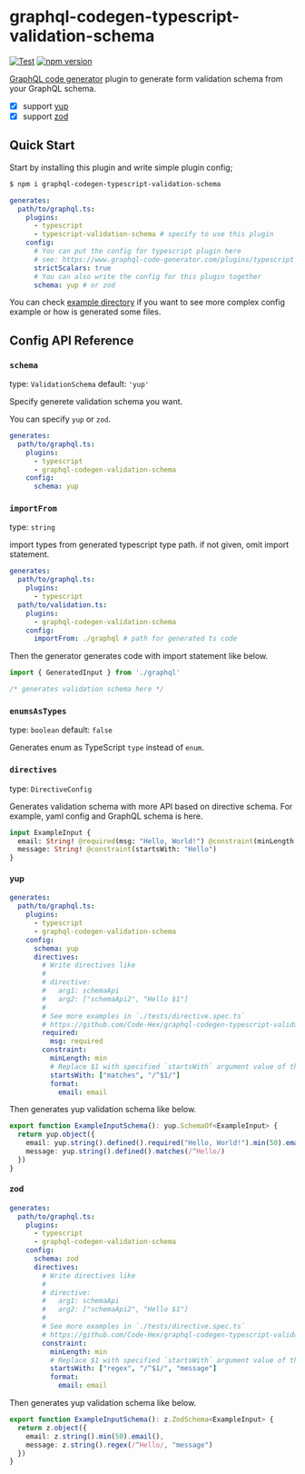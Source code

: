 # graphql-codegen-typescript-validation-schema

[![Test](https://github.com/Code-Hex/graphql-codegen-typescript-validation-schema/actions/workflows/ci.yml/badge.svg)](https://github.com/Code-Hex/graphql-codegen-typescript-validation-schema/actions/workflows/ci.yml) [![npm version](https://badge.fury.io/js/graphql-codegen-typescript-validation-schema.svg)](https://badge.fury.io/js/graphql-codegen-typescript-validation-schema)

[GraphQL code generator](https://github.com/dotansimha/graphql-code-generator) plugin to generate form validation schema from your GraphQL schema.

- [x] support [yup](https://github.com/jquense/yup)
- [x] support [zod](https://github.com/colinhacks/zod)

## Quick Start

Start by installing this plugin and write simple plugin config;

```sh
$ npm i graphql-codegen-typescript-validation-schema
```

```yml
generates:
  path/to/graphql.ts:
    plugins:
      - typescript
      - typescript-validation-schema # specify to use this plugin
    config:
      # You can put the config for typescript plugin here
      # see: https://www.graphql-code-generator.com/plugins/typescript
      strictScalars: true
      # You can also write the config for this plugin together
      schema: yup # or zod
```

You can check [example directory](https://github.com/Code-Hex/graphql-codegen-typescript-validation-schema/tree/main/example) if you want to see more complex config example or how is generated some files.

## Config API Reference

### `schema`

type: `ValidationSchema` default: `'yup'`

Specify generete validation schema you want.

You can specify `yup` or `zod`.

```yml
generates:
  path/to/graphql.ts:
    plugins:
      - typescript
      - graphql-codegen-validation-schema
    config:
      schema: yup
```

### `importFrom`

type: `string`

import types from generated typescript type path. if not given, omit import statement.

```yml
generates:
  path/to/graphql.ts:
    plugins:
      - typescript
  path/to/validation.ts:
    plugins:
      - graphql-codegen-validation-schema
    config:
      importFrom: ./graphql # path for generated ts code
```

Then the generator generates code with import statement like below.

```ts
import { GeneratedInput } from './graphql'

/* generates validation schema here */
```

### `enumsAsTypes`

type: `boolean` default: `false`

Generates enum as TypeScript `type` instead of `enum`.

### `directives`

type: `DirectiveConfig`

Generates validation schema with more API based on directive schema. For example, yaml config and GraphQL schema is here.

```graphql
input ExampleInput {
  email: String! @required(msg: "Hello, World!") @constraint(minLength: 50, format: "email")
  message: String! @constraint(startsWith: "Hello")
}
```

#### yup

```yml
generates:
  path/to/graphql.ts:
    plugins:
      - typescript
      - graphql-codegen-validation-schema
    config:
      schema: yup
      directives:
        # Write directives like
        #
        # directive:
        #   arg1: schemaApi
        #   arg2: ["schemaApi2", "Hello $1"]
        #
        # See more examples in `./tests/directive.spec.ts`
        # https://github.com/Code-Hex/graphql-codegen-typescript-validation-schema/blob/main/tests/directive.spec.ts
        required:
          msg: required
        constraint:
          minLength: min
          # Replace $1 with specified `startsWith` argument value of the constraint directive
          startsWith: ["matches", "/^$1/"]
          format:
            email: email
```

Then generates yup validation schema like below.

```ts
export function ExampleInputSchema(): yup.SchemaOf<ExampleInput> {
  return yup.object({
    email: yup.string().defined().required("Hello, World!").min(50).email(),
    message: yup.string().defined().matches(/^Hello/)
  })
}
```

#### zod


```yml
generates:
  path/to/graphql.ts:
    plugins:
      - typescript
      - graphql-codegen-validation-schema
    config:
      schema: zod
      directives:
        # Write directives like
        #
        # directive:
        #   arg1: schemaApi
        #   arg2: ["schemaApi2", "Hello $1"]
        #
        # See more examples in `./tests/directive.spec.ts`
        # https://github.com/Code-Hex/graphql-codegen-typescript-validation-schema/blob/main/tests/directive.spec.ts
        constraint:
          minLength: min
          # Replace $1 with specified `startsWith` argument value of the constraint directive
          startsWith: ["regex", "/^$1/", "message"]
          format:
            email: email
```

Then generates yup validation schema like below.

```ts
export function ExampleInputSchema(): z.ZodSchema<ExampleInput> {
  return z.object({
    email: z.string().min(50).email(),
    message: z.string().regex(/^Hello/, "message")
  })
}
```